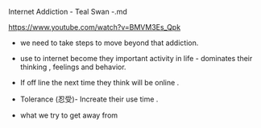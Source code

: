 
Internet Addiction - Teal Swan -.md

https://www.youtube.com/watch?v=BMVM3Es_Qpk 


- we need to take steps to move beyond that addiction.

- use to internet become they important activity in life - dominates their thinking , feelings and behavior.

- If off line the next time they think will be online .


- Tolerance (忍受)- Increate their use time . 

- what we try to get away from 

